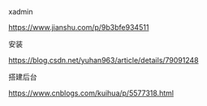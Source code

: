 xadmin



<https://www.jianshu.com/p/9b3bfe934511>

安装

<https://blog.csdn.net/yuhan963/article/details/79091248>



搭建后台

<https://www.cnblogs.com/kuihua/p/5577318.html>